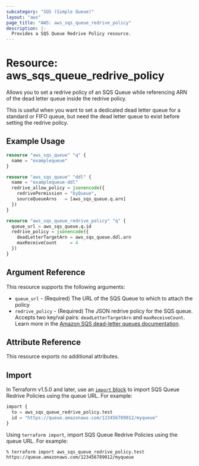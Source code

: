 ```yaml
---
subcategory: "SQS (Simple Queue)"
layout: "aws"
page_title: "AWS: aws_sqs_queue_redrive_policy"
description: |-
  Provides a SQS Queue Redrive Policy resource.
---
```


# Resource: aws_sqs_queue_redrive_policy

Allows you to set a redrive policy of an SQS Queue
while referencing ARN of the dead letter queue inside the redrive policy.

This is useful when you want to set a dedicated
dead letter queue for a standard or FIFO queue, but need
the dead letter queue to exist before setting the redrive policy.

## Example Usage

```terraform
resource "aws_sqs_queue" "q" {
  name = "examplequeue"
}

resource "aws_sqs_queue" "ddl" {
  name = "examplequeue-ddl"
  redrive_allow_policy = jsonencode({
    redrivePermission = "byQueue",
    sourceQueueArns   = [aws_sqs_queue.q.arn]
  })
}

resource "aws_sqs_queue_redrive_policy" "q" {
  queue_url = aws_sqs_queue.q.id
  redrive_policy = jsonencode({
    deadLetterTargetArn = aws_sqs_queue.ddl.arn
    maxReceiveCount     = 4
  })
}
```

## Argument Reference

This resource supports the following arguments:

* `queue_url` - (Required) The URL of the SQS Queue to which to attach the policy
* `redrive_policy` - (Required) The JSON redrive policy for the SQS queue. Accepts two key/val pairs: `deadLetterTargetArn` and `maxReceiveCount`. Learn more in the [Amazon SQS dead-letter queues documentation](https://docs.aws.amazon.com/AWSSimpleQueueService/latest/SQSDeveloperGuide/sqs-dead-letter-queues.html).

## Attribute Reference

This resource exports no additional attributes.

## Import

In Terraform v1.5.0 and later, use an [`import` block](https://developer.hashicorp.com/terraform/language/import) to import SQS Queue Redrive Policies using the queue URL. For example:

```terraform
import {
  to = aws_sqs_queue_redrive_policy.test
  id = "https://queue.amazonaws.com/123456789012/myqueue"
}
```

Using `terraform import`, import SQS Queue Redrive Policies using the queue URL. For example:

```console
% terraform import aws_sqs_queue_redrive_policy.test https://queue.amazonaws.com/123456789012/myqueue
```
